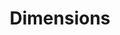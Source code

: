 ---
bigquery: https://console.cloud.google.com/bigquery?p=covid-19-dimensions-ai&page=table&d=data&t=publications
contributors: Digital Science, https://www.digital-science.com/
cost: Free for personal, non-commercial use.
description: Dimensions contains more than 100 million publications, ranging from
  articles published in scholarly journals, books and book chapters, to preprints
  and conference proceedings. All publications are contextualized with linked data
  sets, funding, publications, patents, clinical trials, and policy documents. You
  can also view associated categories, funders, institutions, and researcher profiles.
documentation: https://docs.dimensions.ai/bigquery/index.html
last_edit: Mon, 04 Apr 2022 19:04:00 GMT
location: https://www.dimensions.ai/products/free/
maintained_by: Digital Science, https://www.digital-science.com/
schema_fields: '[''funding_eur'', ''associated_grant_ids'', ''types'', ''phase'',
  ''research_org_cities'', ''funder_org'', ''end_year'', ''license'', ''pmid'', ''pages'',
  ''patent_ids'', ''funder_org_state_codes'', ''current_assignee_orgs'', ''arxiv_id'',
  ''issue'', ''book_title'', ''citations'', ''expiration_date'', ''research_orgs'',
  ''altmetrics'', ''application_number'', ''funder_org_cities'', ''foa_number'', ''mesh_terms'',
  ''linkout'', ''family_members_ids'', ''category_icrp_cso'', ''priority_date'', ''repository_url'',
  ''funding_currency'', ''funding_nzd'', ''embargo_date'', ''filing_year'', ''cited_by_ids'',
  ''original_title'', ''acronym'', ''current_assignee_countries'', ''doi'', ''isbn'',
  ''gender'', ''abstract'', ''conference'', ''created_date'', ''name'', ''associated_publication_pmid'',
  ''assignee_orgs'', ''journal_lists'', ''eisbn'', ''reference_ids'', ''funding_cad'',
  ''clinical_trial_ids'', ''publication_date'', ''funding_chf'', ''funding_jpy'',
  ''acknowledgements'', ''publication_ids'', ''relationships'', ''research_org_city_names'',
  ''open_access_categories'', ''book_series_title'', ''repository_name'', ''current_assignee'',
  ''mesh_headings'', ''repository_id'', ''grant_number'', ''jurisdiction'', ''funding_cny'',
  ''established'', ''source_id'', ''subtitles'', ''funder_org_acronyms'', ''active_years'',
  ''language'', ''funder_countries'', ''cpc'', ''date_imported_gbq'', ''publication_year'',
  ''links'', ''date_normal'', ''category_hrcs_rac'', ''start_date'', ''funding_aud'',
  ''publisher'', ''associated_publication_arxiv_id'', ''labels'', ''year'', ''category_bra'',
  ''category_icrp_ct'', ''research_org_state_names'', ''start_year'', ''pmcid'', ''aliases'',
  ''expiration_year'', ''id'', ''proceedings_title'', ''interventions'', ''authors'',
  ''end_date'', ''citation_string'', ''resulting_publication_ids'', ''funder_orgs'',
  ''research_org_country_names'', ''volume'', ''categories'', ''assignee_countries'',
  ''email_address'', ''category_hra'', ''priority_year'', ''date_inserted'', ''legal_events'',
  ''ipcr'', ''category_rcdc'', ''researcher_ids'', ''funder_org_countries'', ''editors'',
  ''date'', ''citations_count'', ''filing_status'', ''conditions'', ''family_count'',
  ''external_ids'', ''investigators'', ''date_modified'', ''date_online'', ''parent_id'',
  ''brief_title'', ''associated_publication_id'', ''acronyms'', ''associated_publication_doi'',
  ''status'', ''filing_date'', ''category_hrcs_hc'', ''description'', ''metrics'',
  ''granted_year'', ''concepts'', ''wikipedia_url'', ''original_assignee_countries'',
  ''registry'', ''address'', ''original_assignee_orgs'', ''resulting_publication_doi'',
  ''funding_amount'', ''organisation_details'', ''kind'', ''research_org_state_codes'',
  ''research_org_countries'', ''category_uoa'', ''funding_usd'', ''type'', ''family_id'',
  ''supporting_grant_ids'', ''journal'', ''open_access_categories_v2'', ''granted_date'',
  ''original_assignee'', ''title'', ''legal_status'', ''funding_details'', ''original_abstract'',
  ''funding_gbp'', ''date_print'', ''category_sdg'', ''category_for'', ''inventor_names'']'
shortname: dimensions
tags:
- scholarly literature
- patents
- funding
- clinical trials
- academic profiles
terms_of_use: 'Use of both the Dimensions COVID-19 dataset and full Dimensions dataset
  are subject to the Dimensions Terms of use: https://www.dimensions.ai/policies-terms-legal '
title: Dimensions
uuid: dcff88bd-fe6b-4fdb-8159-809bf9d7bc1c
---